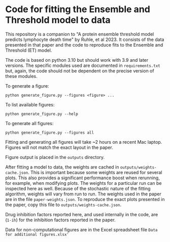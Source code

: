 # Code for fitting the Ensemble and Threshold model to data

This repository is a companion to "A protein ensemble threshold model predicts lymphocyte death time" by Ruhle, et al 2023. It consists of the data presented in that paper and the code to reproduce fits to the Ensemble and Threshold (ET) model.

The code is based on python 3.10 but should work with 3.9 and later versions. The specific modules used are documented in `requirements.txt` but, again, the code should not be dependent on the precise version of these modules.

To generate a figure:
```
python generate_figure.py --figures <figure> ...
```

To list available figures:
```
python generate_figure.py --help
```

To generate all figures:
```
python generate_figure.py --figures all
```
Fitting and generating all figures will take ~2 hours on a recent Mac laptop. Figures will not match the exact layout in the paper.

Figure output is placed in the `outputs` directory.

After fitting a model to data, the weights are cached in `outputs/weights-cache.json`. This is important because some weights are reused for several plots. This also provides a significant performance boost when rerunning, for example, when modifying plots. The weights for a particular run can be inspected here as well. Because of the stochastic nature of the fitting algorithm, weights will vary from run to run. The weights used in the paper are in the file `paper-weights.json`. To reproduce the exact plots presented in the paper, copy this file to `outputs/weights-cache.json`.

Drug inhibition factors reported here, and used internally in the code, are (`1-ih`) for the inhibition factors reported in the paper.

Data for non-computational figures are in the Excel spreadsheet file `Data for additional figures.xlsx'`

